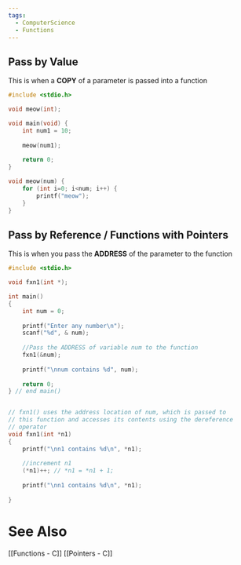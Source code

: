 ```yaml
---
tags:
  - ComputerScience
  - Functions
---
```

## Pass by Value
This is when a **COPY** of a parameter is passed into a function

```c
#include <stdio.h>

void meow(int);

void main(void) {
	int num1 = 10;
	
	meow(num1);
	
	return 0;
}

void meow(num) {
	for (int i=0; i<num; i++) {
		printf("meow");
	}
}
```

## Pass by Reference / Functions with Pointers
This is when you pass the **ADDRESS** of the parameter to the function

```c
#include <stdio.h>

void fxn1(int *);

int main()
{
    int num = 0;
    
    printf("Enter any number\n");
    scanf("%d", & num);
    
    //Pass the ADDRESS of variable num to the function
    fxn1(&num);
    
    printf("\nnum contains %d", num);
    
    return 0;
} // end main()


// fxn1() uses the address location of num, which is passed to
// this function and accesses its contents using the dereference
// operator
void fxn1(int *n1)
{
    printf("\nn1 contains %d\n", *n1);
    
    //increment n1
    (*n1)++; // *n1 = *n1 + 1;
    
    printf("\nn1 contains %d\n", *n1);
    
}
```

# See Also
[[Functions - C]]
[[Pointers - C]]